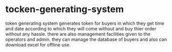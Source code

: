 # tocken-generating-system
token generating system generates token
for buyers in which they get time and date
according to which they will come without
and buy thier order without any hassle. there 
are also management facilities given to the 
operators and admin. they can manage the database
of buyers and also can download excel for offline use.
